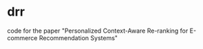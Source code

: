 # drr
code for the paper "Personalized Context-Aware Re-ranking for E-commerce Recommendation Systems"
